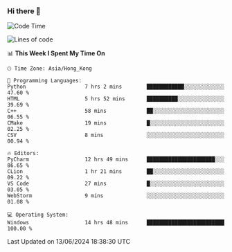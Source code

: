 ### Hi there 👋

<!--
**RoiexLee/RoiexLee** is a ✨ _special_ ✨ repository because its `README.md` (this file) appears on your GitHub profile.

Here are some ideas to get you started:

- 🔭 I’m currently working on ...
- 🌱 I’m currently learning ...
- 👯 I’m looking to collaborate on ...
- 🤔 I’m looking for help with ...
- 💬 Ask me about ...
- 📫 How to reach me: ...
- 😄 Pronouns: ...
- ⚡ Fun fact: ...
-->

<!--START_SECTION:waka-->
![Code Time](http://img.shields.io/badge/Code%20Time-576%20hrs%2039%20mins-blue)

![Lines of code](https://img.shields.io/badge/From%20Hello%20World%20I%27ve%20Written-38.4%20thousand%20lines%20of%20code-blue)

📊 **This Week I Spent My Time On** 

```text
🕑︎ Time Zone: Asia/Hong_Kong

💬 Programming Languages: 
Python                   7 hrs 2 mins        ████████████░░░░░░░░░░░░░   47.60 % 
HTML                     5 hrs 52 mins       ██████████░░░░░░░░░░░░░░░   39.69 % 
C++                      58 mins             ██░░░░░░░░░░░░░░░░░░░░░░░   06.55 % 
CMake                    19 mins             █░░░░░░░░░░░░░░░░░░░░░░░░   02.25 % 
CSV                      8 mins              ░░░░░░░░░░░░░░░░░░░░░░░░░   00.94 % 

🔥 Editors: 
PyCharm                  12 hrs 49 mins      ██████████████████████░░░   86.65 % 
CLion                    1 hr 21 mins        ██░░░░░░░░░░░░░░░░░░░░░░░   09.22 % 
VS Code                  27 mins             █░░░░░░░░░░░░░░░░░░░░░░░░   03.05 % 
WebStorm                 9 mins              ░░░░░░░░░░░░░░░░░░░░░░░░░   01.08 % 

💻 Operating System: 
Windows                  14 hrs 48 mins      █████████████████████████   100.00 % 
```


 Last Updated on 13/06/2024 18:38:30 UTC
<!--END_SECTION:waka-->
